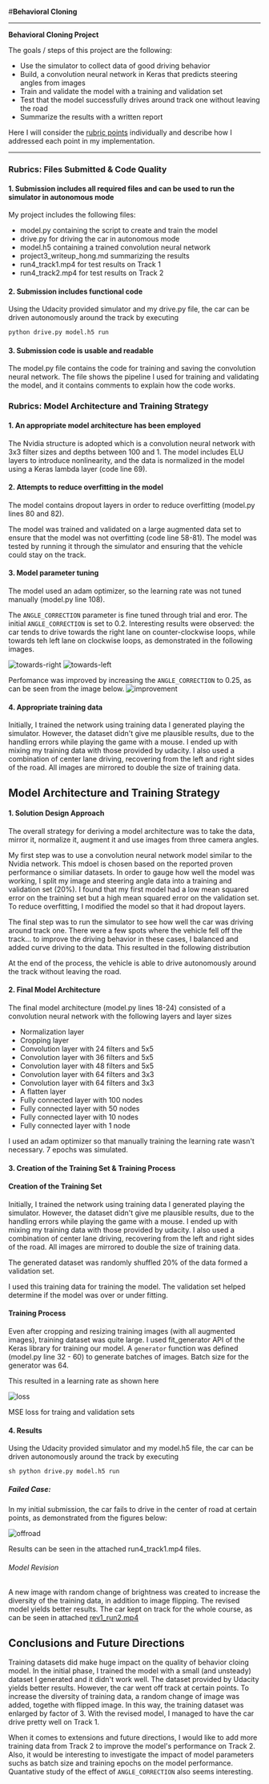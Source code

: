 #**Behavioral Cloning** 

---

**Behavioral Cloning Project**

The goals / steps of this project are the following:

* Use the simulator to collect data of good driving behavior
* Build, a convolution neural network in Keras that predicts steering angles from images
* Train and validate the model with a training and validation set
* Test that the model successfully drives around track one without leaving the road
* Summarize the results with a written report


[//]: # (Image References)

[image1]: ./examples/placeholder.png "Model Visualization"
[image2]: ./examples/placeholder.png "Grayscaling"
[image3]: ./examples/placeholder_small.png "Recovery Image"
[image4]: ./examples/placeholder_small.png "Recovery Image"
[image5]: ./examples/placeholder_small.png "Recovery Image"
[image6]: ./examples/placeholder_small.png "Normal Image"
[image7]: ./examples/placeholder_small.png "Flipped Image"


Here I will consider the [rubric points](https://review.udacity.com/#!/rubrics/432/view) individually and describe how I addressed each point in my implementation.  

---
### Rubrics: Files Submitted & Code Quality

#### 1. Submission includes all required files and can be used to run the simulator in autonomous mode

My project includes the following files:

* model.py containing the script to create and train the model
* drive.py for driving the car in autonomous mode
* model.h5 containing a trained convolution neural network 
* project3\_writeup_hong.md summarizing the results
* run4_track1.mp4 for test results on Track 1
* run4_track2.mp4 for test results on Track 2


#### 2. Submission includes functional code
Using the Udacity provided simulator and my drive.py file, the car can be driven autonomously around the track by executing 

```sh
python drive.py model.h5 run
```

#### 3. Submission code is usable and readable

The model.py file contains the code for training and saving the convolution neural network. The file shows the pipeline I used for training and validating the model, and it contains comments to explain how the code works.

### Rubrics: Model Architecture and Training Strategy

#### 1. An appropriate model architecture has been employed

The Nvidia structure is adopted which is a convolution neural network with 3x3 filter sizes and depths between 100 and 1. The model includes ELU layers to introduce nonlinearity, and the data is normalized in the model using a Keras lambda layer (code line 69). 

#### 2. Attempts to reduce overfitting in the model

The model contains dropout layers in order to reduce overfitting (model.py lines 80 and 82). 

The model was trained and validated on a large augmented data set to ensure that the model was not overfitting (code line 58-81). The model was tested by running it through the simulator and ensuring that the vehicle could stay on the track.

#### 3. Model parameter tuning

The model used an adam optimizer, so the learning rate was not tuned manually (model.py line 108).

The `ANGLE_CORRECTION` parameter is fine tuned through trial and eror. The initial `ANGLE_CORRECTION` is set to 0.2. Interesting results were observed: the car tends to drive towards the right lane on counter-clockwise loops, while towards teh left lane on clockwise loops, as demonstrated in the following images. 

![towards-right](writeup-images/towards_right_lane.jpg) 
![towards-left](writeup-images/towards_left_lane.jpg) 


Perfomance was improved by increasing the `ANGLE_CORRECTION` to 0.25, as can be seen from the image below.
![improvement](writeup-images/performance_improvement.jpg)



#### 4. Appropriate training data

Initially, I trained the network using training data I generated playing the simulator. However, the dataset didn't give me plausible results, due to the handling errors while playing the game with a mouse. I ended up with mixing my training data with those provided by udacity. I also used a combination of center lane driving, recovering from the left and right sides of the road.
All images are mirrored to double the size of training data.


## Model Architecture and Training Strategy

#### 1. Solution Design Approach

The overall strategy for deriving a model architecture was to take the data, mirror it, normalize it, augment it and use images from three camera angles.

My first step was to use a convolution neural network model similar to the Nvidia network. This mdoel is chosen based on the reported proven performance o similiar datasets.
In order to gauge how well the model was working, I split my image and steering angle data into a training and validation set (20%). I found that my first model had a low mean squared error on the training set but a high mean squared error on the validation set. To reduce overfitting, I modified the model so that it had dropout layers.

The final step was to run the simulator to see how well the car was driving around track one. There were a few spots where the vehicle fell off the track... to improve the driving behavior in these cases, I balanced and added curve driving to the data. This resulted in the following distribution

At the end of the process, the vehicle is able to drive autonomously around the track without leaving the road.

#### 2. Final Model Architecture

The final model architecture (model.py lines 18-24) consisted of a convolution neural network with the following layers and layer sizes 

- Normalization layer
- Cropping layer
- Convolution layer with 24 filters and 5x5
- Convolution layer with 36 filters and 5x5
- Convolution layer with 48 filters and 5x5
- Convolution layer with 64 filters and 3x3
- Convolution layer with 64 filters and 3x3
- A flatten layer
- Fully connected layer with 100 nodes
- Fully connected layer with 50 nodes
- Fully connected layer with 10 nodes
- Fully connected layer with 1 node

I used an adam optimizer so that manually training the learning rate wasn't necessary. 7 epochs was simulated.


#### 3. Creation of the Training Set & Training Process
#### Creation of the Training Set

Initially, I trained the network using training data I generated playing the simulator. However, the dataset didn't give me plausible results, due to the handling errors while playing the game with a mouse. I ended up with mixing my training data with those provided by udacity. I also used a combination of center lane driving, recovering from the left and right sides of the road.
All images are mirrored to double the size of training data.

The generated dataset was randomly shuffled 20% of the data formed a validation set. 

I used this training data for training the model. The validation set helped determine if the model was over or under fitting. 

#### Training Process
Even after cropping and resizing training images (with all augmented images), training dataset was quite large. I used fit_generator API of the Keras library for training our model. A `generator` function was defined (model.py line 32 - 60) to generate batches of images. Batch size for the generator was 64. 

This resulted in a learning rate as shown here

![loss](writeup-images/loss.png) 

MSE loss for traing and validation sets


#### 4. Results
Using the Udacity provided simulator and my model.h5 file, the car can be driven autonomously around the track by executing

`sh
python drive.py model.h5 run
`
##### Failed Case:
In my initial submission, the car fails to drive in the center of road at certain points, as demonstrated from the figures below:

![offroad](writeup-images/off-road.jpg)

Results can be seen in the attached run4_track1.mp4 files. 

###### Model Revision
A new image with random change of brightness was created to increase the diversity of the training data, in addition to image flipping. The revised model yields better results. The car kept on track for the whole course, as can be seen in attached [rev1_run2.mp4](rev1_run2.mp4)


## Conclusions and Future Directions
Training datasets did make huge impact on the quality of behavior cloing model. In the initial phase, I trained the model with a small (and unsteady) dataset I generated and it didn't work well. The dataset provided by Udacity yields better results. However, the car went off track at certain points. To increase the diversity of training data, a random change of image was added, togethe with flipped image. In this way, the training dataset was enlarged by factor of 3. With the revised model, I managed to have the car drive pretty well on Track 1. 

When it comes to extensions and future directions, I would like to add more training data from Track 2 to improve the model's performance on Track 2. Also, it would be interesting to investigate the impact of model parameters suchs as batch size and training epochs on the model performance. Quantative study of the effect of `ANGLE_CORRECTION` also seems interesting. 




